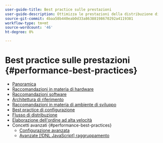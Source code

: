 ```yaml
---
user-guide-title: Best practice sulle prestazioni
user-guide-description: Ottimizza le prestazioni della distribuzione di produzione Adobe Commerce o Magento Open Source utilizzando i nostri consigli.
source-git-commit: 4baa58b440eab0d33a86388198670292a4119381
workflow-type: tm+mt
source-wordcount: '46'
ht-degree: 0%

---
```



# Best practice sulle prestazioni {#performance-best-practices}

- [Panoramica](overview.md)
- [Raccomandazioni in materia di hardware](hardware.md)
- [Raccomandazioni software](software.md)
- [Architettura di riferimento](reference-architecture.md)
- [Raccomandazioni in materia di ambiente di sviluppo](development-environment.md)
- [Best practice di configurazione](configuration.md)
- [Flusso di distribuzione](deployment-flow.md)
- [Elaborazione dell&#39;ordine ad alta velocità](high-throughput-order-processing.md)
- Concetti avanzati {#performance-best-practices}
   - [Configurazione avanzata](advanced-setup.md)
   - [Avanzate [!DNL JavaScript] raggruppamento](advanced-js-bundling.md)
